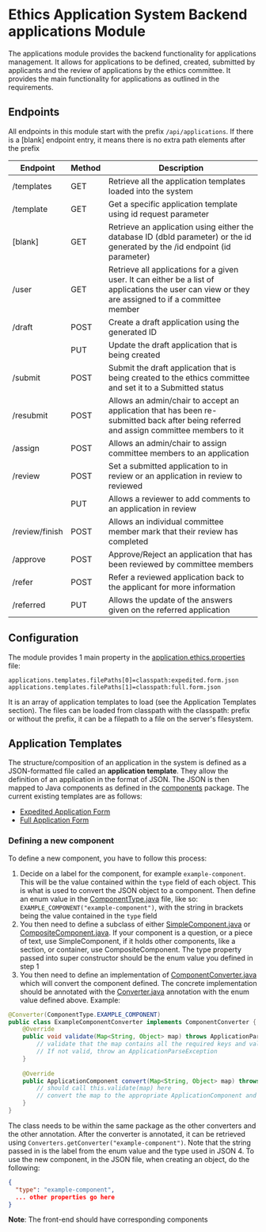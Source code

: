 # Ethics Application System Backend applications Module
The applications module provides the backend functionality for applications management. It allows for applications to be defined,
created, submitted by applicants and the review of applications by the ethics committee. It provides the main functionality
for applications as outlined in the requirements.

## Endpoints
All endpoints in this module start with the prefix `/api/applications`. If there is a [blank] endpoint entry, it means there
is no extra path elements after the prefix

| Endpoint   | Method | Description                                                                                                                  |
|------------|--------|------------------------------------------------------------------------------------------------------------------------------|
| /templates | GET    | Retrieve all the application templates loaded into the system                                                                |
| /template  | GET    | Get a specific application template using id request parameter                                                               |
| [blank]    | GET    | Retrieve an application using either the database ID (dbId parameter) or the id generated by the /id endpoint (id parameter) |
| /user      | GET    | Retrieve all applications for a given user. It can either be a list of applications the user can view or they are assigned to if a committee member |
| /draft     | POST   | Create a draft application using the generated ID                                                                            |
|            | PUT    | Update the draft application that is being created                                                                           |
| /submit    | POST   | Submit the draft application that is being created to the ethics committee and set it to a Submitted status                  |
| /resubmit  | POST   | Allows an admin/chair to accept an application that has been re-submitted back after being referred and assign committee members to it |
| /assign    | POST   | Allows an admin/chair to assign committee members to an application
| /review    | POST   | Set a submitted application to in review or an application in review to reviewed                                             |
|            | PUT    | Allows a reviewer to add comments to an application in review |
| /review/finish | POST | Allows an individual committee member mark that their review has completed |
| /approve   | POST   | Approve/Reject an application that has been reviewed by committee members                                                    |
| /refer     | POST   | Refer a reviewed application back to the applicant for more information                                                      |
| /referred | PUT    | Allows the update of the answers given on the referred application   |

## Configuration
The module provides 1 main property in the [application.ethics.properties](src/main/resources/applications.ethics.properties) file:
```
applications.templates.filePaths[0]=classpath:expedited.form.json
applications.templates.filePaths[1]=classpath:full.form.json
```
It is an array of application templates to load (see the Application Templates section). The files can be loaded from classpath
with the classpath: prefix or without the prefix, it can be a filepath to a file on the server's filesystem.

## Application Templates
The structure/composition of an application in the system is defined as a JSON-formatted file called an **application template**.
They allow the definition of an application in the format of JSON. The JSON is then mapped to Java components as defined in
the [components](src/main/java/ie/ul/ethics/scieng/applications/templates/components) package. The current existing templates
are as follows:
* [Expedited Application Form](src/main/resources/expedited.form.json)
* [Full Application Form](src/main/resources/full.form.json)

### Defining a new component
To define a new component, you have to follow this process:
1. Decide on a label for the component, for example `example-component`. This will be the value contained within the `type`
    field of each object. This is what is used to convert the JSON object to a component. Then define an enum value in the
   [ComponentType.java](src/main/java/ie/ul/ethics/scieng/applications/templates/components/ComponentType.java) file, like so:
    `EXAMPLE_COMPONENT("example-component")`, with the string in brackets being the value contained in the `type` field
2. You then need to define a subclass of either [SimpleComponent.java](src/main/java/ie/ul/ethics/scieng/applications/templates/components/SimpleComponent.java)
   or [CompositeComponent.java](src/main/java/ie/ul/ethics/scieng/applications/templates/components/CompositeComponent.java).
   If your component is a question, or a piece of text, use SimpleComponent, if it holds other components, like a section, or container,
   use CompositeComponent. The type property passed into super constructor should be the enum value you defined in step 1
3. You then need to define an implementation of [ComponentConverter.java](src/main/java/ie/ul/ethics/scieng/applications/templates/converters/ComponentConverter.java)
   which will convert the component defined. The concrete implementation should be annotated with the [Converter.java](src/main/java/ie/ul/ethics/scieng/applications/templates/converters/Converter.java)
   annotation with the enum value defined above. Example:
```java
@Converter(ComponentType.EXAMPLE_COMPONENT)
public class ExampleComponentConverter implements ComponentConverter {
    @Override
    public void validate(Map<String, Object> map) throws ApplicationParseException {
        // validate that the map contains all the required keys and valid values
        // If not valid, throw an ApplicationParseException
    }
    
    @Override
    public ApplicationComponent convert(Map<String, Object> map) throws ApplicationParseException {
        // should call this.validate(map) here
        // convert the map to the appropriate ApplicationComponent and return it
    }
}
```
The class needs to be within the same package as the other converters and the other annotation. After the converter is annotated,
it can be retrieved using `Converters.getConverter("example-component")`. Note that the string passed in is the label from the enum
value and the type used in JSON
4. To use the new component, in the JSON file, when creating an object, do the following:
```json
{
  "type": "example-component",
  ... other properties go here
}
```

**Note**: The front-end should have corresponding components